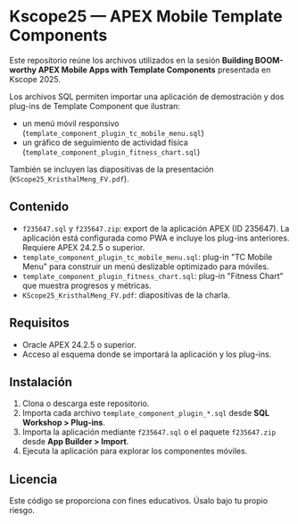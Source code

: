 # Kscope25 — APEX Mobile Template Components

Este repositorio reúne los archivos utilizados en la sesión **Building BOOM-worthy APEX Mobile Apps with Template Components** presentada en Kscope 2025.

Los archivos SQL permiten importar una aplicación de demostración y dos plug-ins de Template Component que ilustran:

- un menú móvil responsivo (`template_component_plugin_tc_mobile_menu.sql`)
- un gráfico de seguimiento de actividad física (`template_component_plugin_fitness_chart.sql`)

También se incluyen las diapositivas de la presentación (`KScope25_KristhalMeng_FV.pdf`).

## Contenido

- `f235647.sql` y `f235647.zip`: export de la aplicación APEX (ID 235647). La aplicación está configurada como PWA e incluye los plug-ins anteriores. Requiere APEX 24.2.5 o superior.
- `template_component_plugin_tc_mobile_menu.sql`: plug-in "TC Mobile Menu" para construir un menú deslizable optimizado para móviles.
- `template_component_plugin_fitness_chart.sql`: plug-in "Fitness Chart" que muestra progresos y métricas.
- `KScope25_KristhalMeng_FV.pdf`: diapositivas de la charla.

## Requisitos

- Oracle APEX 24.2.5 o superior.
- Acceso al esquema donde se importará la aplicación y los plug-ins.

## Instalación

1. Clona o descarga este repositorio.
2. Importa cada archivo `template_component_plugin_*.sql` desde **SQL Workshop > Plug-ins**.
3. Importa la aplicación mediante `f235647.sql` o el paquete `f235647.zip` desde **App Builder > Import**.
4. Ejecuta la aplicación para explorar los componentes móviles.

## Licencia

Este código se proporciona con fines educativos. Úsalo bajo tu propio riesgo.

